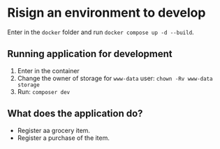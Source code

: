 # Risign an environment to develop

Enter in the `docker` folder and run `docker compose up -d --build`.

## Running application for development

1. Enter in the container
2. Change the owner of storage for `www-data` user: `chown -Rv www-data storage`
2. Run: `composer dev`

## What does the application do?

* Register aa grocery item.
* Register a purchase of the item.
